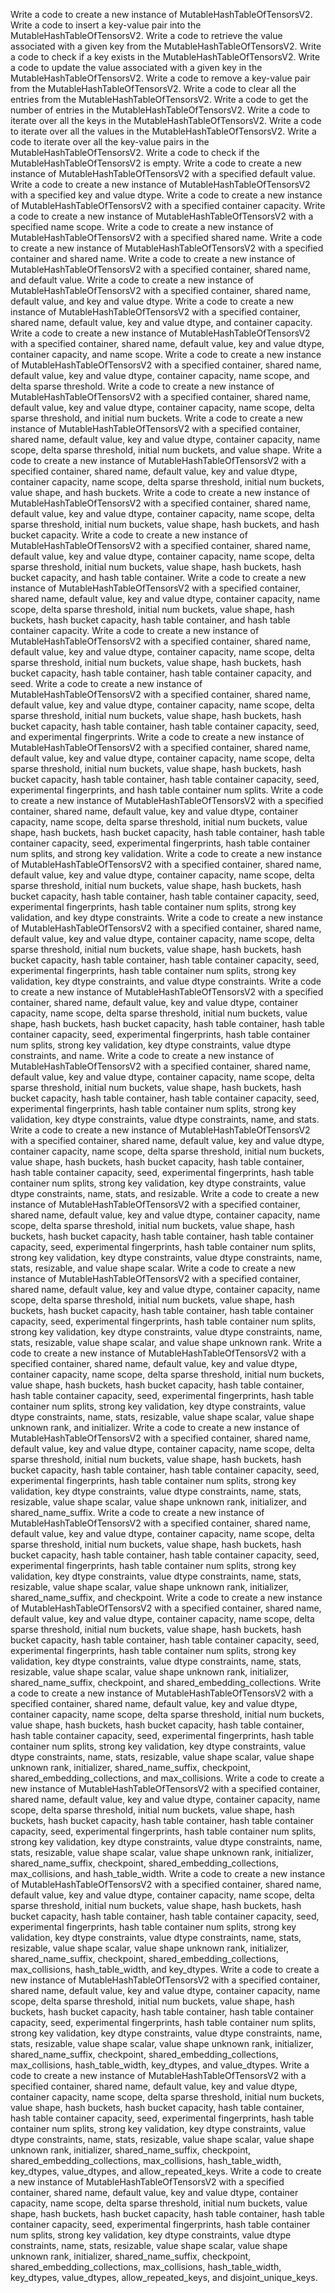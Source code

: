 Write a code to create a new instance of MutableHashTableOfTensorsV2.
Write a code to insert a key-value pair into the MutableHashTableOfTensorsV2.
Write a code to retrieve the value associated with a given key from the MutableHashTableOfTensorsV2.
Write a code to check if a key exists in the MutableHashTableOfTensorsV2.
Write a code to update the value associated with a given key in the MutableHashTableOfTensorsV2.
Write a code to remove a key-value pair from the MutableHashTableOfTensorsV2.
Write a code to clear all the entries from the MutableHashTableOfTensorsV2.
Write a code to get the number of entries in the MutableHashTableOfTensorsV2.
Write a code to iterate over all the keys in the MutableHashTableOfTensorsV2.
Write a code to iterate over all the values in the MutableHashTableOfTensorsV2.
Write a code to iterate over all the key-value pairs in the MutableHashTableOfTensorsV2.
Write a code to check if the MutableHashTableOfTensorsV2 is empty.
Write a code to create a new instance of MutableHashTableOfTensorsV2 with a specified default value.
Write a code to create a new instance of MutableHashTableOfTensorsV2 with a specified key and value dtype.
Write a code to create a new instance of MutableHashTableOfTensorsV2 with a specified container capacity.
Write a code to create a new instance of MutableHashTableOfTensorsV2 with a specified name scope.
Write a code to create a new instance of MutableHashTableOfTensorsV2 with a specified shared name.
Write a code to create a new instance of MutableHashTableOfTensorsV2 with a specified container and shared name.
Write a code to create a new instance of MutableHashTableOfTensorsV2 with a specified container, shared name, and default value.
Write a code to create a new instance of MutableHashTableOfTensorsV2 with a specified container, shared name, default value, and key and value dtype.
Write a code to create a new instance of MutableHashTableOfTensorsV2 with a specified container, shared name, default value, key and value dtype, and container capacity.
Write a code to create a new instance of MutableHashTableOfTensorsV2 with a specified container, shared name, default value, key and value dtype, container capacity, and name scope.
Write a code to create a new instance of MutableHashTableOfTensorsV2 with a specified container, shared name, default value, key and value dtype, container capacity, name scope, and delta sparse threshold.
Write a code to create a new instance of MutableHashTableOfTensorsV2 with a specified container, shared name, default value, key and value dtype, container capacity, name scope, delta sparse threshold, and initial num buckets.
Write a code to create a new instance of MutableHashTableOfTensorsV2 with a specified container, shared name, default value, key and value dtype, container capacity, name scope, delta sparse threshold, initial num buckets, and value shape.
Write a code to create a new instance of MutableHashTableOfTensorsV2 with a specified container, shared name, default value, key and value dtype, container capacity, name scope, delta sparse threshold, initial num buckets, value shape, and hash buckets.
Write a code to create a new instance of MutableHashTableOfTensorsV2 with a specified container, shared name, default value, key and value dtype, container capacity, name scope, delta sparse threshold, initial num buckets, value shape, hash buckets, and hash bucket capacity.
Write a code to create a new instance of MutableHashTableOfTensorsV2 with a specified container, shared name, default value, key and value dtype, container capacity, name scope, delta sparse threshold, initial num buckets, value shape, hash buckets, hash bucket capacity, and hash table container.
Write a code to create a new instance of MutableHashTableOfTensorsV2 with a specified container, shared name, default value, key and value dtype, container capacity, name scope, delta sparse threshold, initial num buckets, value shape, hash buckets, hash bucket capacity, hash table container, and hash table container capacity.
Write a code to create a new instance of MutableHashTableOfTensorsV2 with a specified container, shared name, default value, key and value dtype, container capacity, name scope, delta sparse threshold, initial num buckets, value shape, hash buckets, hash bucket capacity, hash table container, hash table container capacity, and seed.
Write a code to create a new instance of MutableHashTableOfTensorsV2 with a specified container, shared name, default value, key and value dtype, container capacity, name scope, delta sparse threshold, initial num buckets, value shape, hash buckets, hash bucket capacity, hash table container, hash table container capacity, seed, and experimental fingerprints.
Write a code to create a new instance of MutableHashTableOfTensorsV2 with a specified container, shared name, default value, key and value dtype, container capacity, name scope, delta sparse threshold, initial num buckets, value shape, hash buckets, hash bucket capacity, hash table container, hash table container capacity, seed, experimental fingerprints, and hash table container num splits.
Write a code to create a new instance of MutableHashTableOfTensorsV2 with a specified container, shared name, default value, key and value dtype, container capacity, name scope, delta sparse threshold, initial num buckets, value shape, hash buckets, hash bucket capacity, hash table container, hash table container capacity, seed, experimental fingerprints, hash table container num splits, and strong key validation.
Write a code to create a new instance of MutableHashTableOfTensorsV2 with a specified container, shared name, default value, key and value dtype, container capacity, name scope, delta sparse threshold, initial num buckets, value shape, hash buckets, hash bucket capacity, hash table container, hash table container capacity, seed, experimental fingerprints, hash table container num splits, strong key validation, and key dtype constraints.
Write a code to create a new instance of MutableHashTableOfTensorsV2 with a specified container, shared name, default value, key and value dtype, container capacity, name scope, delta sparse threshold, initial num buckets, value shape, hash buckets, hash bucket capacity, hash table container, hash table container capacity, seed, experimental fingerprints, hash table container num splits, strong key validation, key dtype constraints, and value dtype constraints.
Write a code to create a new instance of MutableHashTableOfTensorsV2 with a specified container, shared name, default value, key and value dtype, container capacity, name scope, delta sparse threshold, initial num buckets, value shape, hash buckets, hash bucket capacity, hash table container, hash table container capacity, seed, experimental fingerprints, hash table container num splits, strong key validation, key dtype constraints, value dtype constraints, and name.
Write a code to create a new instance of MutableHashTableOfTensorsV2 with a specified container, shared name, default value, key and value dtype, container capacity, name scope, delta sparse threshold, initial num buckets, value shape, hash buckets, hash bucket capacity, hash table container, hash table container capacity, seed, experimental fingerprints, hash table container num splits, strong key validation, key dtype constraints, value dtype constraints, name, and stats.
Write a code to create a new instance of MutableHashTableOfTensorsV2 with a specified container, shared name, default value, key and value dtype, container capacity, name scope, delta sparse threshold, initial num buckets, value shape, hash buckets, hash bucket capacity, hash table container, hash table container capacity, seed, experimental fingerprints, hash table container num splits, strong key validation, key dtype constraints, value dtype constraints, name, stats, and resizable.
Write a code to create a new instance of MutableHashTableOfTensorsV2 with a specified container, shared name, default value, key and value dtype, container capacity, name scope, delta sparse threshold, initial num buckets, value shape, hash buckets, hash bucket capacity, hash table container, hash table container capacity, seed, experimental fingerprints, hash table container num splits, strong key validation, key dtype constraints, value dtype constraints, name, stats, resizable, and value shape scalar.
Write a code to create a new instance of MutableHashTableOfTensorsV2 with a specified container, shared name, default value, key and value dtype, container capacity, name scope, delta sparse threshold, initial num buckets, value shape, hash buckets, hash bucket capacity, hash table container, hash table container capacity, seed, experimental fingerprints, hash table container num splits, strong key validation, key dtype constraints, value dtype constraints, name, stats, resizable, value shape scalar, and value shape unknown rank.
Write a code to create a new instance of MutableHashTableOfTensorsV2 with a specified container, shared name, default value, key and value dtype, container capacity, name scope, delta sparse threshold, initial num buckets, value shape, hash buckets, hash bucket capacity, hash table container, hash table container capacity, seed, experimental fingerprints, hash table container num splits, strong key validation, key dtype constraints, value dtype constraints, name, stats, resizable, value shape scalar, value shape unknown rank, and initializer.
Write a code to create a new instance of MutableHashTableOfTensorsV2 with a specified container, shared name, default value, key and value dtype, container capacity, name scope, delta sparse threshold, initial num buckets, value shape, hash buckets, hash bucket capacity, hash table container, hash table container capacity, seed, experimental fingerprints, hash table container num splits, strong key validation, key dtype constraints, value dtype constraints, name, stats, resizable, value shape scalar, value shape unknown rank, initializer, and shared_name_suffix.
Write a code to create a new instance of MutableHashTableOfTensorsV2 with a specified container, shared name, default value, key and value dtype, container capacity, name scope, delta sparse threshold, initial num buckets, value shape, hash buckets, hash bucket capacity, hash table container, hash table container capacity, seed, experimental fingerprints, hash table container num splits, strong key validation, key dtype constraints, value dtype constraints, name, stats, resizable, value shape scalar, value shape unknown rank, initializer, shared_name_suffix, and checkpoint.
Write a code to create a new instance of MutableHashTableOfTensorsV2 with a specified container, shared name, default value, key and value dtype, container capacity, name scope, delta sparse threshold, initial num buckets, value shape, hash buckets, hash bucket capacity, hash table container, hash table container capacity, seed, experimental fingerprints, hash table container num splits, strong key validation, key dtype constraints, value dtype constraints, name, stats, resizable, value shape scalar, value shape unknown rank, initializer, shared_name_suffix, checkpoint, and shared_embedding_collections.
Write a code to create a new instance of MutableHashTableOfTensorsV2 with a specified container, shared name, default value, key and value dtype, container capacity, name scope, delta sparse threshold, initial num buckets, value shape, hash buckets, hash bucket capacity, hash table container, hash table container capacity, seed, experimental fingerprints, hash table container num splits, strong key validation, key dtype constraints, value dtype constraints, name, stats, resizable, value shape scalar, value shape unknown rank, initializer, shared_name_suffix, checkpoint, shared_embedding_collections, and max_collisions.
Write a code to create a new instance of MutableHashTableOfTensorsV2 with a specified container, shared name, default value, key and value dtype, container capacity, name scope, delta sparse threshold, initial num buckets, value shape, hash buckets, hash bucket capacity, hash table container, hash table container capacity, seed, experimental fingerprints, hash table container num splits, strong key validation, key dtype constraints, value dtype constraints, name, stats, resizable, value shape scalar, value shape unknown rank, initializer, shared_name_suffix, checkpoint, shared_embedding_collections, max_collisions, and hash_table_width.
Write a code to create a new instance of MutableHashTableOfTensorsV2 with a specified container, shared name, default value, key and value dtype, container capacity, name scope, delta sparse threshold, initial num buckets, value shape, hash buckets, hash bucket capacity, hash table container, hash table container capacity, seed, experimental fingerprints, hash table container num splits, strong key validation, key dtype constraints, value dtype constraints, name, stats, resizable, value shape scalar, value shape unknown rank, initializer, shared_name_suffix, checkpoint, shared_embedding_collections, max_collisions, hash_table_width, and key_dtypes.
Write a code to create a new instance of MutableHashTableOfTensorsV2 with a specified container, shared name, default value, key and value dtype, container capacity, name scope, delta sparse threshold, initial num buckets, value shape, hash buckets, hash bucket capacity, hash table container, hash table container capacity, seed, experimental fingerprints, hash table container num splits, strong key validation, key dtype constraints, value dtype constraints, name, stats, resizable, value shape scalar, value shape unknown rank, initializer, shared_name_suffix, checkpoint, shared_embedding_collections, max_collisions, hash_table_width, key_dtypes, and value_dtypes.
Write a code to create a new instance of MutableHashTableOfTensorsV2 with a specified container, shared name, default value, key and value dtype, container capacity, name scope, delta sparse threshold, initial num buckets, value shape, hash buckets, hash bucket capacity, hash table container, hash table container capacity, seed, experimental fingerprints, hash table container num splits, strong key validation, key dtype constraints, value dtype constraints, name, stats, resizable, value shape scalar, value shape unknown rank, initializer, shared_name_suffix, checkpoint, shared_embedding_collections, max_collisions, hash_table_width, key_dtypes, value_dtypes, and allow_repeated_keys.
Write a code to create a new instance of MutableHashTableOfTensorsV2 with a specified container, shared name, default value, key and value dtype, container capacity, name scope, delta sparse threshold, initial num buckets, value shape, hash buckets, hash bucket capacity, hash table container, hash table container capacity, seed, experimental fingerprints, hash table container num splits, strong key validation, key dtype constraints, value dtype constraints, name, stats, resizable, value shape scalar, value shape unknown rank, initializer, shared_name_suffix, checkpoint, shared_embedding_collections, max_collisions, hash_table_width, key_dtypes, value_dtypes, allow_repeated_keys, and disjoint_unique_keys.